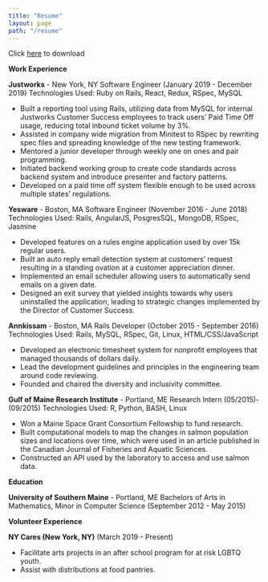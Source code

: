 ```yaml
---
title: "Resume"
layout: page
path: "/resume"
---
```


Click [here](https://docs.google.com/document/d/1G8qpa1eZGc8ADDthpSklj9DQZ6z3Zg1MY_fE52QrM_A/edit?usp=sharing) to download

**Work Experience**


**Justworks** - New York, NY
Software Engineer (January 2019 - December 2019)
Technologies Used: Ruby on Rails, React, Redux, RSpec, MySQL
-   Built a reporting tool using Rails, utilizing data from MySQL for internal Justworks Customer Success employees to track users’ Paid Time Off usage, reducing total inbound ticket volume by 3%.    
-   Assisted in company wide migration from Minitest to RSpec by rewriting spec files and spreading knowledge of the new testing framework.
-   Mentored a junior developer through weekly one on ones and pair programming.
-   Initiated backend working group to create code standards across backend system and introduce presenter and factory patterns.
-   Developed on a paid time off system flexible enough to be used across multiple states’ regulations.

**Yesware** - Boston, MA
Software Engineer (November 2016 - June 2018)
Technologies Used: Rails, AngularJS, PosgresSQL, MongoDB, RSpec, Jasmine
-   Developed features on a rules engine application used by over 15k regular users.
-   Built an auto reply email detection system at customers’ request resulting in a standing ovation at a customer appreciation dinner.
-   Implemented an email scheduler allowing users to automatically send emails on a given date.
-   Designed an exit survey that yielded insights towards why users uninstalled the application, leading to strategic changes implemented by the Director of Customer Success.

**Annkissam** - Boston, MA
Rails Developer  (October 2015 - September 2016)
Technologies Used: Rails, MySQL, RSpec, Git, Linux, HTML/CSS/JavaScript
-   Developed an electronic timesheet system for nonprofit employees that managed thousands of dollars daily.
-   Lead the development guidelines and principles in the engineering team around code reviewing.
-   Founded and chaired the diversity and inclusivity committee.

**Gulf of Maine Research Institute** - Portland, ME
Research Intern  (05/2015)-(09/2015)
Technologies Used: R, Python, BASH, Linux
- Won a Maine Space Grant Consortium Fellowship to fund research.
- Built computational models to map the changes in salmon population sizes and locations over time, which were used in an article published in the Canadian Journal of Fisheries and Aquatic Sciences.
- Constructed an API used by the laboratory to access and use salmon data.

**Education**


**University of Southern Maine** - Portland, ME
Bachelors of Arts in Mathematics, Minor in Computer Science (September 2012 - May 2015)

**Volunteer Experience**


**NY Cares (New York, NY)**  (March 2019 - Present)
- Facilitate arts projects in an after school program for at risk LGBTQ youth.
- Assist with distributions at food pantries.
